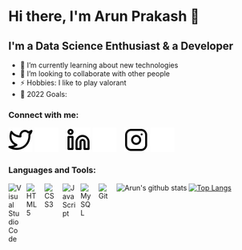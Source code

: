 # Hi there, I'm Arun Prakash 👋 

## I'm a Data Science Enthusiast & a Developer

- 🌱 I’m currently learning about new technologies
- 👯 I’m looking to collaborate with other people
- ⚡ Hobbies: I like to play valorant
- 🥅 2022 Goals: 


### Connect with me:

[![website](./img/twitter-light.svg)](https://twitter.com/call_me_arun_#gh-light-mode-only)
[![website](./img/twitter-dark.svg)](https://twitter.com/call_me_arun_#gh-dark-mode-only)
&nbsp;&nbsp;
[![website](./img/linkedin-light.svg)](https://www.linkedin.com/in/aruuun#gh-light-mode-only)
[![website](./img/linkedin-dark.svg)](https://www.linkedin.com/in/aruuun#gh-dark-mode-only)
&nbsp;&nbsp;
[![website](./img/instagram-light.svg)](https://www.instagram.com/__aruuun__#gh-light-mode-only)
[![website](./img/instagram-dark.svg)](https://www.instagram.com/__aruuun__#gh-dark-mode-only)

### Languages and Tools:

<img align="left" alt="Visual Studio Code" width="26px" src="https://cdn.jsdelivr.net/gh/devicons/devicon/icons/vscode/vscode-original.svg" style="padding-right:10px;" />
<img align="left" alt="HTML5" width="26px" src="https://cdn.jsdelivr.net/gh/devicons/devicon/icons/html5/html5-original.svg" style="padding-right:10px;" />
<img align="left" alt="CSS3" width="26px" src="https://cdn.jsdelivr.net/gh/devicons/devicon/icons/css3/css3-original.svg" style="padding-right:10px;" />
<img align="left" alt="JavaScript" width="26px" src="https://cdn.jsdelivr.net/gh/devicons/devicon/icons/javascript/javascript-original.svg" style="padding-right:10px;" />
<img align="left" alt="MySQL" width="26px" src="https://cdn.jsdelivr.net/gh/devicons/devicon/icons/mysql/mysql-original.svg" style="padding-right:10px;" />
<img align="left" alt="Git" width="26px" src="https://cdn.jsdelivr.net/gh/devicons/devicon/icons/git/git-original.svg" style="padding-right:10px;" />



![Arun's github stats](https://github-readme-stats.vercel.app/api?username=arunpts&show_icons=true&theme=gotham) 
[![Top Langs](https://github-readme-stats.vercel.app/api/top-langs/?username=arunpts&theme=gotham&layout=compact)](https://github.com/arunpts/arunpts)

<br>




[twitter]: https://twitter.com/call_me_arun_
[instagram]: https://www.instagram.com/__aruuun__/
[linkedin]: https://www.linkedin.com/in/aruuun/